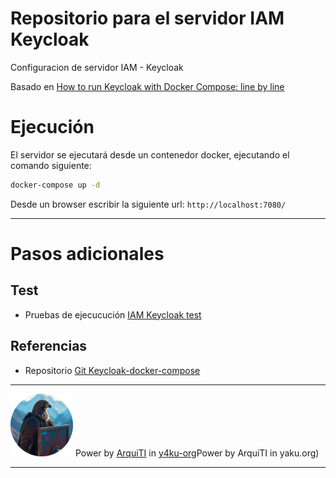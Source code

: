 # Repositorio para el servidor IAM Keycloak
Configuracion de servidor IAM - Keycloak

Basado en [How to run Keycloak with Docker Compose: line by line](https://medium.com/@fingervinicius/easy-running-keycloak-with-docker-compose-b0d7a4ee2358)

# Ejecución
El servidor se ejecutará desde un contenedor docker, ejecutando el comando siguiente:
```bash
docker-compose up -d
```

Desde un browser escribir la siguiente url: ```http://localhost:7080/```

------
# Pasos adicionales

## Test
* Pruebas de ejecucución [IAM Keycloak test](https://github.com/y4ku-org/iam-keycloak-test)

## Referencias
* Repositorio [Git Keycloak-docker-compose](https://github.com/viniciusfinger/keycloak-docker-compose)

------
![ArquiTI](./resources/images/guerrero-halcon-round-100.png "ArquiTI") Power by [ArquiTI](https://r0d4nd0-c0n-y4kup3.blogspot.com) in [y4ku-org](https://github.com/y4ku-org)Power by ArquiTI in yaku.org)

------
